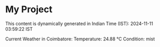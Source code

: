 # My Project

This content is dynamically generated in Indian Time (IST): 2024-11-11 03:59:22 IST


Current Weather in Coimbatore:
Temperature: 24.88 °C
Condition: mist
